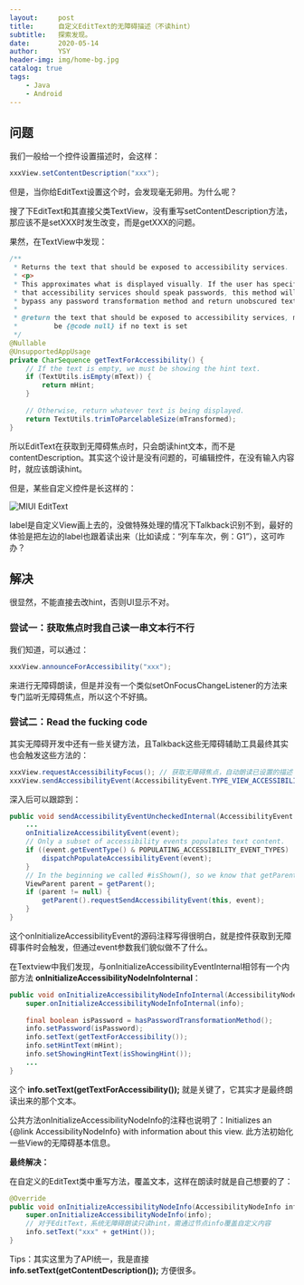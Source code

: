```yaml
---
layout:     post
title:      自定义EditText的无障碍描述（不读hint）
subtitle:   探索发现。
date:       2020-05-14
author:     YSY
header-img: img/home-bg.jpg
catalog: true
tags:
    - Java
    - Android
---
```


## 问题

我们一般给一个控件设置描述时，会这样：

```java
xxxView.setContentDescription("xxx");
```

但是，当你给EditText设置这个时，会发现毫无卵用。为什么呢？

搜了下EditText和其直接父类TextView，没有重写setContentDescription方法，那应该不是setXXX时发生改变，而是getXXX的问题。

果然，在TextView中发现：

```java
/**
 * Returns the text that should be exposed to accessibility services.
 * <p>
 * This approximates what is displayed visually. If the user has specified
 * that accessibility services should speak passwords, this method will
 * bypass any password transformation method and return unobscured text.
 *
 * @return the text that should be exposed to accessibility services, may
 *         be {@code null} if no text is set
 */
@Nullable
@UnsupportedAppUsage
private CharSequence getTextForAccessibility() {
    // If the text is empty, we must be showing the hint text.
    if (TextUtils.isEmpty(mText)) {
        return mHint;
    }
 
    // Otherwise, return whatever text is being displayed.
    return TextUtils.trimToParcelableSize(mTransformed);
}
```

所以EditText在获取到无障碍焦点时，只会朗读hint文本，而不是contentDescription。其实这个设计是没有问题的，可编辑控件，在没有输入内容时，就应该朗读hint。

但是，某些自定义控件是长这样的：

![MIUI EditText](https://blog.ysy950803.top/img/posts/4ca3d1c4b8b99ad11ded44496abde63c.webp)

label是自定义View画上去的，没做特殊处理的情况下Talkback识别不到，最好的体验是把左边的label也跟着读出来（比如读成：“列车车次，例：G1”），这可咋办？

## 解决

很显然，不能直接去改hint，否则UI显示不对。

### 尝试一：获取焦点时我自己读一串文本行不行

我们知道，可以通过：

```java
xxxView.announceForAccessibility("xxx");
```

来进行无障碍朗读，但是并没有一个类似setOnFocusChangeListener的方法来专门监听无障碍焦点，所以这个不好搞。

### 尝试二：Read the fucking code

其实无障碍开发中还有一些关键方法，且Talkback这些无障碍辅助工具最终其实也会触发这些方法的：

```java
xxxView.requestAccessibilityFocus(); // 获取无障碍焦点，自动朗读已设置的描述
xxxView.sendAccessibilityEvent(AccessibilityEvent.TYPE_VIEW_ACCESSIBILITY_FOCUSED); // 效果和前者差不多，且前者最后也要调用此方法
```

深入后可以跟踪到：

```java
public void sendAccessibilityEventUncheckedInternal(AccessibilityEvent event) {
    ...
    onInitializeAccessibilityEvent(event);
    // Only a subset of accessibility events populates text content.
    if ((event.getEventType() & POPULATING_ACCESSIBILITY_EVENT_TYPES) != 0) {
        dispatchPopulateAccessibilityEvent(event);
    }
    // In the beginning we called #isShown(), so we know that getParent() is not null.
    ViewParent parent = getParent();
    if (parent != null) {
        getParent().requestSendAccessibilityEvent(this, event);
    }
}
```

这个onInitializeAccessibilityEvent的源码注释写得很明白，就是控件获取到无障碍事件时会触发，但通过event参数我们貌似做不了什么。

在Textview中我们发现，与onInitializeAccessibilityEventInternal相邻有一个内部方法 **onInitializeAccessibilityNodeInfoInternal**：

```java
public void onInitializeAccessibilityNodeInfoInternal(AccessibilityNodeInfo info) {
    super.onInitializeAccessibilityNodeInfoInternal(info);
 
    final boolean isPassword = hasPasswordTransformationMethod();
    info.setPassword(isPassword);
    info.setText(getTextForAccessibility());
    info.setHintText(mHint);
    info.setShowingHintText(isShowingHint());
    ...
}
```

这个 **info.setText(getTextForAccessibility());** 就是关键了，它其实才是最终朗读出来的那个文本。

公共方法onInitializeAccessibilityNodeInfo的注释也说明了：Initializes an {@link AccessibilityNodeInfo} with information about this view. 此方法初始化一些View的无障碍基本信息。

**最终解决：**

在自定义的EditText类中重写方法，覆盖文本，这样在朗读时就是自己想要的了：

```java
@Override
public void onInitializeAccessibilityNodeInfo(AccessibilityNodeInfo info) {
    super.onInitializeAccessibilityNodeInfo(info);
    // 对于EditText，系统无障碍朗读只读hint，需通过节点info覆盖自定义内容
    info.setText("xxx" + getHint());
}
```

Tips：其实这里为了API统一，我是直接 **info.setText(getContentDescription());** 方便很多。
